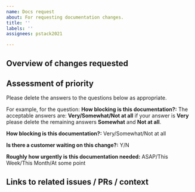 ```yaml
---
name: Docs request
about: For requesting documentation changes.
title: ''
labels: ''
assignees: pstack2021

---
```


## Overview of changes requested

## Assessment of priority

Please delete the answers to the questions below as appropriate. 

For example, for the question: **How blocking is this documentation?:** The acceptable answers are: **Very/Somewhat/Not at all** if your answer is **Very** please delete the remaining answers **Somewhat** and **Not at all**.

**How blocking is this documentation?:** Very/Somewhat/Not at all

**Is there a customer waiting on this change?:** Y/N

**Roughly how urgently is this documentation needed:** ASAP/This Week/This Month/At some point

## Links to related issues / PRs / context
